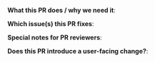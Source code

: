 <!--  Thanks for sending a pull request!  Here are some tips for you:

1. If this is your first time, please read our contributor guidelines: https://github.com/mcrute/pydora/blob/master/CONTRIBUTING.rst
2. Please label this pull request according to what type of issue you are addressing.
3. Ensure you have added or run the appropriate tests for your PR
4. If the PR is unfinished please mark it as [WIP] in the title
-->

**What this PR does / why we need it**:

**Which issue(s) this PR fixes**:
<!--
*Automatically closes linked issue when PR is merged.
Usage: `Fixes #<issue number>`, or `Fixes (paste link of issue)`.
-->

**Special notes for PR reviewers**:

**Does this PR introduce a user-facing change?**:
<!--
If no, just write "NONE" in the release-note block below.
If yes, a release note is required: Enter your extended release note in the block below.
-->
```release-note

```
